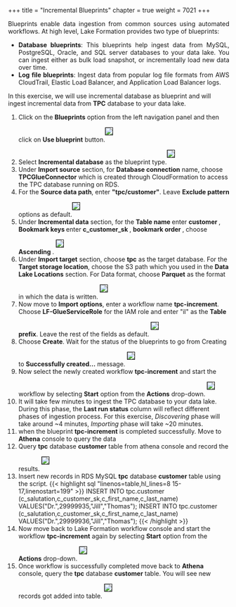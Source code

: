 +++
title = "Incremental Blueprints"
chapter = true
weight = 7021
+++

<div style="text-align: justify">
    Blueprints enable data ingestion from common sources using automated workflows. At high level, Lake Formation
    provides two type of blueprints:
    <ul>
        <li><b>Database blueprints</b>: This blueprints help ingest data from MySQL, PostgreSQL, Oracle, and SQL server databases to your data lake. You can ingest either as bulk load snapshot, or incrementally load new data over time.
        </li>
        <li><b>Log file blueprints</b>: Ingest data from popular log file formats from AWS CloudTrail, Elastic Load Balancer, and Application Load Balancer logs.
        </li>
    </ul>
</div>
<div style="text-align: left">
    In this exercise, we will use incremental database as blueprint and will ingest incremental data from <b>TPC</b> database to your data lake.
    <ol>
        <li>Click on the <b>Blueprints</b> option from the left navigation panel and then click on <b>Use blueprint</b> button.<img src="/images/blueprint1.png" style="margin:15px 0px; border:1px solid black"/>
        </li>
        <li>Select <b>Incremental database</b> as the blueprint type.<img src="/images/incrementalblueprint1.png" style="margin:15px 0px; border:1px solid black"/>
        </li>
        <li>Under <b>Import source</b> section, for <b>Database connection</b> name, choose <b>TPCGlueConnector</b> which is created through CloudFormation to access the TPC database running on RDS.
        </li>
        <li>For the <b>Source data path</b>, enter <b>"tpc/customer"</b>. Leave <b>Exclude pattern</b> options as default.<img src="/images/incrementalblueprint2.png" style="margin:15px 0px; border:1px solid black"/></li>
        <li>Under <b>Incremental data</b> section, for the <b> Table name </b> enter 
        <b> customer </b>, <b> Bookmark keys </b> enter <b> c_customer_sk </b>, <b> bookmark order </b>, choose <b> Ascending </b>.
        <img src="/images/incrementalblueprint3.png" style="margin:15px 0px; border:1px solid black"/>
        </li>
        <li>Under <b>Import target</b> section, choose <b>tpc</b> as the target database. For the <b>Target storage location</b>, choose the S3 path which you used in the <b>Data Lake Locations</b> section. For Data format, choose <b>Parquet</b> as the format in which the data is written.
        <img src="/images/blueprint4.png" style="margin:15px 0px; border:1px solid black"/>
        </li>
        <li>Now move to <b>Import options</b>, enter a workflow name <b>tpc-increment</b>. Choose <b>LF-GlueServiceRole</b> for the IAM role and enter "il" as the <b>Table prefix</b>. Leave the rest of the fields as default.
        <img src="/images/incrementalblueprint5.png" style="margin:15px 0px; border:1px solid black"/>
        </li>
        <li>Choose <b>Create</b>. Wait for the status of the blueprints to go from Creating to <b>Successfully created...</b> message.
        <img src="/images/incrementalblueprint6.png" style="margin:15px 0px; border:1px solid black"/>
        </li>
        <li>Now select the newly created workflow <b>tpc-increment</b> and start the workflow by selecting <b>Start</b> option from the <b>Actions</b> drop-down.
        <img src="/images/incrementalblueprint7.png" style="margin:15px 0px; border:1px solid black"/>
        </li>
        <li>It will take few minutes to ingest the TPC database to your data lake. During this phase, the <b>Last run status</b> column will reflect different phases of ingestion process. For this exercise, <i>Discovering</i> phase will take around ~4 minutes, <i>Importing</i> phase will take ~20 minutes.
        </li>
        <li>when the blueprint <b>tpc-increment</b> is completed successfully. Move to <b>Athena</b> console to query the data
        </li>
        <li>Query <b>tpc</b> database <b>customer</b> table from athena console and record the results. 
        <img src="/images/incrementalblueprint8.png" style="margin:15px 0px; border:1px solid black"/>
        </li>
        <li>Insert new records in RDS MySQL <b>tpc</b> database <b>customer</b> 
        table using the script.     
        {{< highlight sql "linenos=table,hl_lines=8 15-17,linenostart=199" >}}
        INSERT INTO tpc.customer (c_salutation,c_customer_sk,c_first_name,c_last_name)
        VALUES("Dr.",29999935,"Jill","Thomas");
        INSERT INTO tpc.customer (c_salutation,c_customer_sk,c_first_name,c_last_name)
        VALUES("Dr.",29999936,"Jill","Thomas");
        {{< /highlight >}}
        </li>       
        <li>Now move back to Lake Formation workflow console and start the workflow
        <b>tpc-increment</b> again by selecting <b>Start</b> option from the <b>Actions</b> 
        drop-down.
        <img src="/images/incrementalblueprint9.png" style="margin:15px 0px; border:1px solid black"/>
        </li>
        <li>Once workflow is successfully completed move back to <b>Athena</b> console, query the <b>tpc</b> database <b>customer</b> table. You will see new records got added into table.
        <img src="/images/incrementalblueprint10.png" style="margin:15px 0px; border:1px solid black"/>
        </li>
    </ol>
</div>